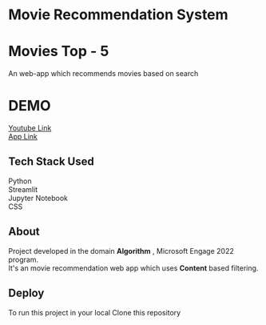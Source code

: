 # Movie Recommendation System
# Movies Top - 5
An web-app which recommends movies based on search
# DEMO
[Youtube Link](https://studio.youtube.com/video/uQqW3SjQ8fc/edit)<br/>
[App Link](https://recommend5.herokuapp.com/)<br/>
## Tech Stack Used
Python<br/>
Streamlit<br/>
Jupyter Notebook<br/>
CSS<br/>
## About
Project developed in the domain **Algorithm** , Microsoft Engage 2022 program.<br/>
It's an movie recommendation web app which uses **Content** based filtering.
## Deploy
To run this project in your local
Clone this repository
